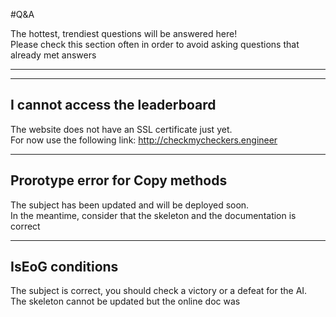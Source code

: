 #Q&A

The hottest, trendiest questions will be answered here!<br>
Please check this section often in order to avoid asking questions that already met answers

---
---

## I cannot access the leaderboard
The website does not have an SSL certificate just yet.<br>
For now use the following link: http://checkmycheckers.engineer

---

## Prorotype error for Copy methods
The subject has been updated and will be deployed soon.<br>
In the meantime, consider that the skeleton and the documentation is correct

---

## IsEoG conditions
The subject is correct, you should check a victory or a defeat for the AI.<br>
The skeleton cannot be updated but the online doc was
